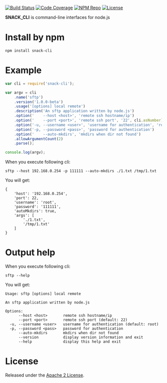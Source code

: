 [![Build Status](https://travis-ci.org/subchen/snack-cli.svg?branch=master)](https://travis-ci.org/subchen/snack-cli)
[![Code Coverage](https://img.shields.io/coveralls/subchen/snack-cli/master.svg)](https://coveralls.io/r/subchen/snack-cli)
[![NPM Repo](https://img.shields.io/npm/v/snack-cli.svg)](https://www.npmjs.com/package/snack-cli)
[![License](http://img.shields.io/badge/License-Apache_2-red.svg?style=flat)](http://www.apache.org/licenses/LICENSE-2.0)

**SNACK_CLI** is command-line interfaces for node.js

# Install by npm

```shell
npm install snack-cli
```

# Example

```js
var cli = require('snack-cli');

var argv = cli
    .name('sftp')
    .version('1.0.0-beta')
    .usage('[options] local remote')
    .description('An sftp application written by node.js')
    .option('    --host <host>', 'remote ssh hostname/ip')
    .option('    --port <port>', 'remote ssh port', '22', cli.asNumber)
    .option('-u, --username <user>', 'username for authentication', 'root')
    .option('-p, --password <pass>', 'password for authentication')
    .option('    --auto-mkdirs', 'mkdirs when dir not found')
    .allowArgumentCount(2)
    .parse();

console.log(argv);
```

When you execute following cli:

```shell
sftp --host 192.168.0.254 -p 111111 --auto-mkdirs ./1.txt /tmp/1.txt
```

You will get:

```
{
    'host': '192.168.0.254',
    'port': 22,
    'username': 'root',
    'password': '111111',
    'autoMkdirs': true,
    'args': [
        './1.txt',
        '/tmp/1.txt'
    ]
}
```

# Output help


When you execute following cli:

```shell
sftp --help
```

You will get:

```
Usage: sftp [options] local remote

An sftp application written by node.js

Options:
      --host <host>       remote ssh hostname/ip
      --port <port>       remote ssh port (default: 22)
  -u, --username <user>   username for authentication (default: root)
  -p, --password <pass>   password for authentication
      --auto-mkdirs       mkdirs when dir not found
      --version           display version information and exit
      --help              display this help and exit
```

# License

Released under the [Apache 2 License](http://www.apache.org/licenses/LICENSE-2.0).
